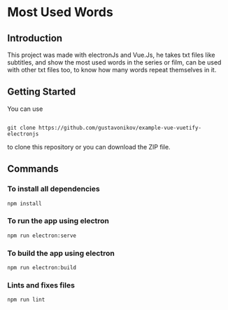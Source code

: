 # Most Used Words

## Introduction

This project was made with electronJs and Vue.Js, he takes txt files like subtitles, and show the most used words in the series or film, can be used with other txt files too, to know how many words repeat themselves in it.

## Getting Started

You can use 
``` 

git clone https://github.com/gustavonikov/example-vue-vuetify-electronjs 
``` 
to clone this repository or you can download the ZIP file.

## Commands


### To install all dependencies
```
npm install
```

### To run the app using electron
```
npm run electron:serve
```

### To build the app using electron
```
npm run electron:build
```

### Lints and fixes files
```
npm run lint
```
